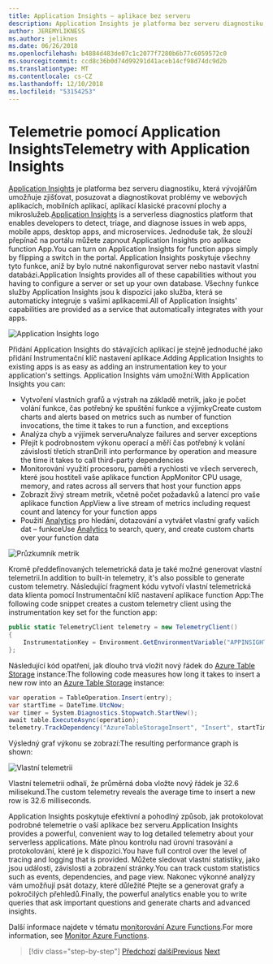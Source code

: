 ```yaml
---
title: Application Insights – aplikace bez serveru
description: Application Insights je platforma bez serveru diagnostiku, která vývojářům umožňuje zjišťovat, posuzovat a diagnostikovat problémy ve webových aplikacích, mobilních aplikací, aplikací klasické pracovní plochy a mikroslužeb.
author: JEREMYLIKNESS
ms.author: jeliknes
ms.date: 06/26/2018
ms.openlocfilehash: b4884d483de07c1c2077f7280b6b77c6059572c0
ms.sourcegitcommit: ccd8c36b0d74d99291d41aceb14cf98d74dc9d2b
ms.translationtype: MT
ms.contentlocale: cs-CZ
ms.lasthandoff: 12/10/2018
ms.locfileid: "53154253"
---
```

# <a name="telemetry-with-application-insights"></a><span data-ttu-id="9c424-103">Telemetrie pomocí Application Insights</span><span class="sxs-lookup"><span data-stu-id="9c424-103">Telemetry with Application Insights</span></span>

<span data-ttu-id="9c424-104">[Application Insights](https://docs.microsoft.com/azure/application-insights) je platforma bez serveru diagnostiku, která vývojářům umožňuje zjišťovat, posuzovat a diagnostikovat problémy ve webových aplikacích, mobilních aplikací, aplikací klasické pracovní plochy a mikroslužeb.</span><span class="sxs-lookup"><span data-stu-id="9c424-104">[Application Insights](https://docs.microsoft.com/azure/application-insights) is a serverless diagnostics platform that enables developers to detect, triage, and diagnose issues in web apps, mobile apps, desktop apps, and microservices.</span></span> <span data-ttu-id="9c424-105">Jednoduše tak, že slouží přepínač na portálu můžete zapnout Application Insights pro aplikace function App.</span><span class="sxs-lookup"><span data-stu-id="9c424-105">You can turn on Application Insights for function apps simply by flipping a switch in the portal.</span></span> <span data-ttu-id="9c424-106">Application Insights poskytuje všechny tyto funkce, aniž by bylo nutné nakonfigurovat server nebo nastavit vlastní databázi.</span><span class="sxs-lookup"><span data-stu-id="9c424-106">Application Insights provides all of these capabilities without you having to configure a server or set up your own database.</span></span> <span data-ttu-id="9c424-107">Všechny funkce služby Application Insights jsou k dispozici jako služba, která se automaticky integruje s vašimi aplikacemi.</span><span class="sxs-lookup"><span data-stu-id="9c424-107">All of Application Insights' capabilities are provided as a service that automatically integrates with your apps.</span></span>

![Application Insights logo](./media/application-insights-logo.png)

<span data-ttu-id="9c424-109">Přidání Application Insights do stávajících aplikací je stejně jednoduché jako přidání Instrumentační klíč nastavení aplikace.</span><span class="sxs-lookup"><span data-stu-id="9c424-109">Adding Application Insights to existing apps is as easy as adding an instrumentation key to your application's settings.</span></span> <span data-ttu-id="9c424-110">Application Insights vám umožní:</span><span class="sxs-lookup"><span data-stu-id="9c424-110">With Application Insights you can:</span></span>

* <span data-ttu-id="9c424-111">Vytvoření vlastních grafů a výstrah na základě metrik, jako je počet volání funkce, čas potřebný ke spuštění funkce a výjimky</span><span class="sxs-lookup"><span data-stu-id="9c424-111">Create custom charts and alerts based on metrics such as number of function invocations, the time it takes to run a function, and exceptions</span></span>
* <span data-ttu-id="9c424-112">Analýza chyb a výjimek serveru</span><span class="sxs-lookup"><span data-stu-id="9c424-112">Analyze failures and server exceptions</span></span>
* <span data-ttu-id="9c424-113">Přejít k podrobnostem výkonu operací a měří čas potřebný k volání závislostí třetích stran</span><span class="sxs-lookup"><span data-stu-id="9c424-113">Drill into performance by operation and measure the time it takes to call third-party dependencies</span></span>
* <span data-ttu-id="9c424-114">Monitorování využití procesoru, paměti a rychlosti ve všech serverech, které jsou hostiteli vaše aplikace function App</span><span class="sxs-lookup"><span data-stu-id="9c424-114">Monitor CPU usage, memory, and rates across all servers that host your function apps</span></span>
* <span data-ttu-id="9c424-115">Zobrazit živý stream metrik, včetně počet požadavků a latencí pro vaše aplikace function App</span><span class="sxs-lookup"><span data-stu-id="9c424-115">View a live stream of metrics including request count and latency for your function apps</span></span>
* <span data-ttu-id="9c424-116">Použití [Analytics](https://docs.microsoft.com/azure/application-insights/app-insights-analytics) pro hledání, dotazování a vytvářet vlastní grafy vašich dat – funkce</span><span class="sxs-lookup"><span data-stu-id="9c424-116">Use [Analytics](https://docs.microsoft.com/azure/application-insights/app-insights-analytics) to search, query, and create custom charts over your function data</span></span>

![Průzkumník metrik](./media/metrics-explorer.png)

<span data-ttu-id="9c424-118">Kromě předdefinovaných telemetrická data je také možné generovat vlastní telemetrii.</span><span class="sxs-lookup"><span data-stu-id="9c424-118">In addition to built-in telemetry, it's also possible to generate custom telemetry.</span></span> <span data-ttu-id="9c424-119">Následující fragment kódu vytvoří vlastní telemetrická data klienta pomocí Instrumentační klíč nastavení aplikace function App:</span><span class="sxs-lookup"><span data-stu-id="9c424-119">The following code snippet creates a custom telemetry client using the instrumentation key set for the function app:</span></span>

```csharp
public static TelemetryClient telemetry = new TelemetryClient()
{
    InstrumentationKey = Environment.GetEnvironmentVariable("APPINSIGHTS_INSTRUMENTATIONKEY")
};
```

<span data-ttu-id="9c424-120">Následující kód opatření, jak dlouho trvá vložit nový řádek do [Azure Table Storage](https://docs.microsoft.com/azure/cosmos-db/table-storage-overview) instance:</span><span class="sxs-lookup"><span data-stu-id="9c424-120">The following code measures how long it takes to insert a new row into an [Azure Table Storage](https://docs.microsoft.com/azure/cosmos-db/table-storage-overview) instance:</span></span>

```csharp
var operation = TableOperation.Insert(entry);
var startTime = DateTime.UtcNow;
var timer = System.Diagnostics.Stopwatch.StartNew();
await table.ExecuteAsync(operation);
telemetry.TrackDependency("AzureTableStorageInsert", "Insert", startTime, timer.Elapsed, true);
```

<span data-ttu-id="9c424-121">Výsledný graf výkonu se zobrazí:</span><span class="sxs-lookup"><span data-stu-id="9c424-121">The resulting performance graph is shown:</span></span>

![Vlastní telemetrii](./media/custom-telemetry.png)

<span data-ttu-id="9c424-123">Vlastní telemetrii odhalí, že průměrná doba vložte nový řádek je 32.6 milisekund.</span><span class="sxs-lookup"><span data-stu-id="9c424-123">The custom telemetry reveals the average time to insert a new row is 32.6 milliseconds.</span></span>

<span data-ttu-id="9c424-124">Application Insights poskytuje efektivní a pohodlný způsob, jak protokolovat podrobné telemetrie o vaší aplikace bez serveru.</span><span class="sxs-lookup"><span data-stu-id="9c424-124">Application Insights provides a powerful, convenient way to log detailed telemetry about your serverless applications.</span></span> <span data-ttu-id="9c424-125">Máte plnou kontrolu nad úrovní trasování a protokolování, které je k dispozici.</span><span class="sxs-lookup"><span data-stu-id="9c424-125">You have full control over the level of tracing and logging that is provided.</span></span> <span data-ttu-id="9c424-126">Můžete sledovat vlastní statistiky, jako jsou události, závislosti a zobrazení stránky.</span><span class="sxs-lookup"><span data-stu-id="9c424-126">You can track custom statistics such as events, dependencies, and page view.</span></span> <span data-ttu-id="9c424-127">Nakonec výkonné analýzy vám umožňují psát dotazy, které důležité Ptejte se a generovat grafy a pokročilých přehledů.</span><span class="sxs-lookup"><span data-stu-id="9c424-127">Finally, the powerful analytics enable you to write queries that ask important questions and generate charts and advanced insights.</span></span>

<span data-ttu-id="9c424-128">Další informace najdete v tématu [monitorování Azure Functions](https://docs.microsoft.com/azure/azure-functions/functions-monitoring).</span><span class="sxs-lookup"><span data-stu-id="9c424-128">For more information, see [Monitor Azure Functions](https://docs.microsoft.com/azure/azure-functions/functions-monitoring).</span></span>

>[!div class="step-by-step"]
><span data-ttu-id="9c424-129">[Předchozí](azure-functions.md)
>[další](logic-apps.md)</span><span class="sxs-lookup"><span data-stu-id="9c424-129">[Previous](azure-functions.md)
[Next](logic-apps.md)</span></span>